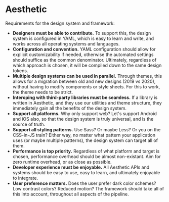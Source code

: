# Aesthetic

Requirements for the design system and framework:

- **Designers must be able to contribute.** To support this, the design system is configured in
  YAML, which is easy to learn and write, and works across all operating systems and languages.
- **Configuration and convention.** YAML configuration should allow for explicit customizability if
  needed, otherwise the automated settings should suffice as the common denominator. Ultimately,
  regardless of which approach is chosen, it will be compiled down to the same design tokens.
- **Multiple design systems can be used in parallel.** Through themes, this allows for a migration
  between old and new designs (2019 vs 2020), without having to modify components or style sheets.
  For this to work, the theme needs to be strict.
- **Interoping with third-party libraries must be seamless.** If a library is written in Aesthetic,
  and they use our utilities and theme structure, they immediately gain all the benefits of the
  design system.
- **Support all platforms.** Why only support web? Let's support Android and iOS also, so that the
  design system is truly universal, and is the source of truth.
- **Support all styling patterns.** Use Sass? Or maybe Less? Or you on the CSS-in-JS train? Either
  way, no matter what pattern your application uses (or maybe multiple patterns), the design system
  can target all of them.
- **Performance is top priority.** Regardless of what platform and target is chosen, performance
  overhead should be almost non-existant. Aim for zero runtime overhead, or as close as possible.
- **Developer experience must be enjoyable.** All Aesthetic APIs and systems should be easy to use,
  easy to learn, and ultimately enjoyable to integrate.
- **User preference matters.** Does the user prefer dark color schemes? Low contrast colors? Reduced
  motion? The framework should take all of this into account, throughout all aspects of the
  pipeline.
